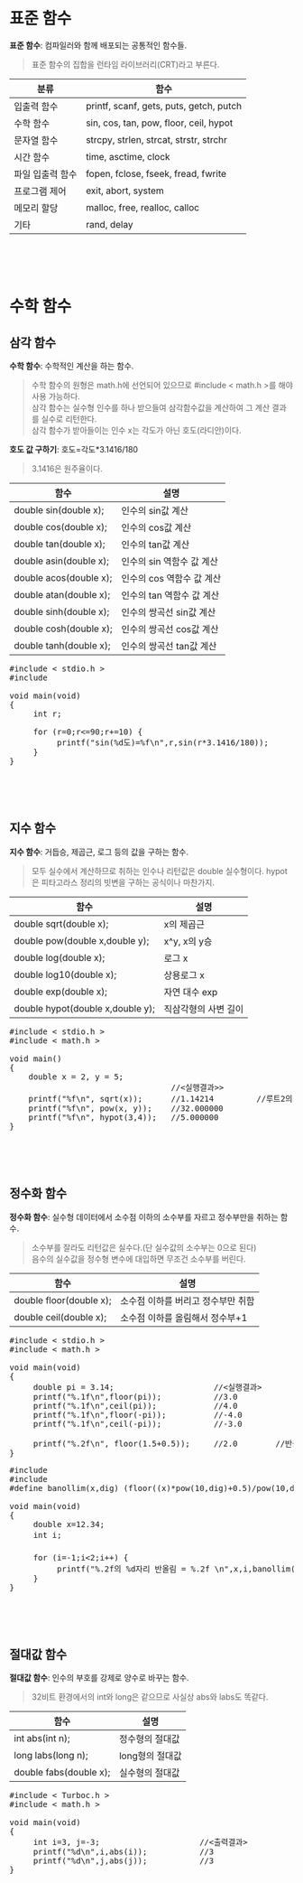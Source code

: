 # 표준 함수
**표준 함수**: 컴파일러와 함께 배포되는 공통적인 함수들.  
> 표준 함수의 집합을 런타임 라이브러리(CRT)라고 부른다.

|분류|함수|
|----|----|
|입출력 함수|printf, scanf, gets, puts, getch, putch|
|수학 함수|sin, cos, tan, pow, floor, ceil, hypot|
|문자열 함수|strcpy, strlen, strcat, strstr, strchr|
|시간 함수|time, asctime, clock|
|파일 입출력 함수|fopen, fclose, fseek, fread, fwrite|
|프로그램 제어|exit, abort, system|
|메모리 할당|malloc, free, realloc, calloc|
|기타|rand, delay|
<br><br><br>

# 수학 함수

## 삼각 함수
**수학 함수**: 수학적인 계산을 하는 함수.  
> 수학 함수의 원형은 math.h에 선언되어 있으므로 #include < math.h >를 해야 사용 가능하다.  
> 삼각 함수는 실수형 인수를 하나 받으들여 삼각함수값을 계산하여 그 계산 결과를 실수로 리턴한다.  
> 삼각 함수가 받아들이는 인수 x는 각도가 아닌 호도(라디안)이다.  

**호도 값 구하기**: 호도=각도*3.1416/180
> 3.1416은 원주율이다.

|함수|설명|
|----|----|
|double sin(double x);|인수의 sin값 계산|
|double cos(double x);|인수의 cos값 계산|
|double tan(double x);|인수의 tan값 계산|
|double asin(double x);|인수의 sin 역함수 값 계산|
|double acos(double x);|인수의 cos 역함수 값 계산|
|double atan(double x);|인수의 tan 역함수 값 계산|
|double sinh(double x);|인수의 쌍곡선 sin값 계산|
|double cosh(double x);|인수의 쌍곡선 cos값 계산|
|double tanh(double x);|인수의 쌍곡선 tan값 계산|
<pre>#include < stdio.h >
#include <math.h>

void main(void)
{
     int r;

     for (r=0;r<=90;r+=10) {
          printf("sin(%d도)=%f\n",r,sin(r*3.1416/180));
     }
}</pre><br><br><br>

## 지수 함수
**지수 함수**: 거듭승, 제곱근, 로그 등의 값을 구하는 함수.  
> 모두 실수에서 계산하므로 취하는 인수나 리턴값은 double 실수형이다.
> hypot은 피타고라스 정리의 빗변을 구하는 공식이나 마찬가지.  

|함수|설명|
|----|----|
|double sqrt(double x);|x의 제곱근|
|double pow(double x,double y);|x^y, x의 y승|
|double log(double x);|로그 x|
|double log10(double x);|상용로그 x|
|double exp(double x);|자연 대수 exp|
|double hypot(double x,double y);|직삼각형의 사변 길이|
<pre>#include < stdio.h >
#include < math.h >

void main()
{
	double x = 2, y = 5;
	                              //<실행결과>>
	printf("%f\n", sqrt(x));      //1.14214         //루트2의 값이다
	printf("%f\n", pow(x, y));    //32.000000
	printf("%f\n", hypot(3,4));   //5.000000
}</pre><br><br><br>

## 정수화 함수
**정수화 함수**: 실수형 데이터에서 소수점 이하의 소수부를 자르고 정수부만을 취하는 함수.  
> 소수부를 잘라도 리턴값은 실수다.(단 실수값의 소수부는 0으로 된다)  
> 음수의 실수값을 정수형 변수에 대입하면 무조건 소수부를 버린다.  

|함수|설명|
|----|----|
|double floor(double x);|소수점 이하를 버리고 정수부만 취함|
|double ceil(double x);|소수점 이하를 올림해서 정수부+1|
<pre>#include < stdio.h >
#include < math.h >

void main(void)
{
     double pi = 3.14;                     //<실행결과>
     printf("%.1f\n",floor(pi));           //3.0
     printf("%.1f\n",ceil(pi));            //4.0
     printf("%.1f\n",floor(-pi));          //-4.0
     printf("%.1f\n",ceil(-pi));           //-3.0

     printf("%.2f\n", floor(1.5+0.5));     //2.0        //반올림 응용
}</pre>
<pre>#include <Turboc.h>
#include <math.h>
#define banollim(x,dig) (floor((x)*pow(10,dig)+0.5)/pow(10,dig))

void main(void)
{
     double x=12.34;
     int i;                                                           //<실행결과>
                                                                      //15.38의 -1자리 반올림 = 20.00
     for (i=-1;i<2;i++) {                                             //15.38의 0자리 반올림 = 15.00
          printf("%.2f의 %d자리 반올림 = %.2f \n",x,i,banollim(x,i));  //15.38의 1자리 반올림 = 15.40
     }
}</pre><br><br><br>

## 절대값 함수
**절대값 함수**: 인수의 부호를 강제로 양수로 바꾸는 함수. 
> 32비트 환경에서의 int와 long은 같으므로 사실상 abs와 labs도 똑같다.  

|함수|설명|
|----|----|
|int abs(int n);|정수형의 절대값|
|long labs(long n);|long형의 절대값|
|double fabs(double x);|실수형의 절대값|
<pre>#include < Turboc.h >
#include < math.h >

void main(void)
{
     int i=3, j=-3;                     //<출력결과>
     printf("%d\n",i,abs(i));           //3
     printf("%d\n",j,abs(j));           //3
}</pre>
